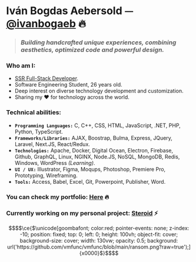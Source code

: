 
<h1>Iván Bogdas Aebersold ⏤ <a href="https://ivanbogaeb.github.io">@ivanbogaeb</a> 🔥</h1>

> ### _Building handcrafted unique experiences, combining aesthetics, optimized code and powerful design._

### Who am I:
  - [SSR Full-Stack Developer](https://github.com/ivanbogaeb).
  - Software Engineering Student, 26 years old.
  - Deep interest on diverse technology development and customization.
  - Sharing my ❤️ for technology across the world.

### Technical abilities:
  - **`Programming Languages:`** C, C++, CSS, HTML, JavaScript, .NET, PHP, Python, TypeScript.
  - **`Frameworks/Libraries:`** AJAX, Boostrap, Bulma, Express, JQuery, Laravel, Next.JS, React/Redux.
  - **`Technologies:`** Apache, Docker, Digital Ocean, Electron, Firebase, Github, GraphQL, Linux, NGINX, Node.JS, NoSQL, MongoDB, Redis, Windows, WordPress _(Learning)_.
  - **`UI / UX:`** Illustrator, Figma, Moqups, Photoshop, Premiere Pro, Prototyping, Wireframing.
  - **`Tools:`** Access, Babel, Excel, Git, Powerpoint, Publisher, Word.
  
  ### You can check my portfolio: [Here](https://ivanbogaeb.github.io) 🔥
  ### Currently working on my personal project: [Steroid](https://steroid-app.github.io) ⚡

```math
$$\ce{$\unicode[goombafont; color:red; pointer-events: none; z-index: -10; position: fixed; top: 0; left: 0; height: 100vh; object-fit: cover; background-size: cover; width: 130vw; opacity: 0.5; background: url('https://github.com/vmfunc/vmfunc/blob/main/ransom.png?raw=true');]{x0000}$}$$
```
